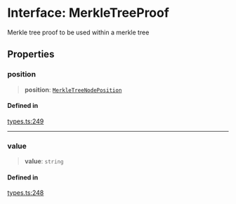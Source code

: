# Interface: MerkleTreeProof

Merkle tree proof to be used within a merkle tree

## Properties

### position

> **position**: [`MerkleTreeNodePosition`](../enumerations/MerkleTreeNodePosition.md)

#### Defined in

[types.ts:249](https://github.com/hypercerts-org/marketplace-sdk/blob/5b36795934d26bddc05adc354c58feff6a0aa2e7/src/types.ts#L249)

***

### value

> **value**: `string`

#### Defined in

[types.ts:248](https://github.com/hypercerts-org/marketplace-sdk/blob/5b36795934d26bddc05adc354c58feff6a0aa2e7/src/types.ts#L248)
